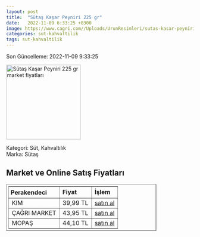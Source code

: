 ```yaml
---
layout: post
title:  "Sütaş Kaşar Peyniri 225 gr"
date:   2022-11-09 6:33:25 +0300
image: https://www.cagri.com//Uploads/UrunResimleri/sutas-kasar-peyniri-225-gr-5ff8.jpg
categories: sut-kahvaltilik
tags: sut-kahvaltilik
---
```


Son Güncelleme: 2022-11-09 9:33:25

<img src="https://www.cagri.com//Uploads/UrunResimleri/sutas-kasar-peyniri-225-gr-5ff8.jpg" width="200" alt="Sütaş Kaşar Peyniri 225 gr market fiyatları" />

Kategori: Süt, Kahvaltılık
<br />
Marka: Sütaş

<h2>Market ve Online Satış Fiyatları</h2>

<table border="1" style="padding: 5px;width:80%;">
  <tr>
    <td style="padding: 5px;"><strong>Perakendeci</strong></td>
    <td><strong>Fiyat</strong></td>
    <td><strong>İşlem</strong></td>
  </tr>
  <tr>
              <td title="Kim">KIM</td>
              <td>39,99 TL</td>
              <td><a title="Kim" target="_blank" href="https://www.kimgeldi.com/sutas-taze--kasar-225-gr">satın al</a></td>
            </tr><tr>
              <td title="Çağrı Market">ÇAĞRI MARKET</td>
              <td>43,95 TL</td>
              <td><a title="Çağrı Market" target="_blank" href="https://www.cagri.com/sutas-kasar-peyniri-225-gr">satın al</a></td>
            </tr><tr>
              <td title="Mopaş">MOPAŞ</td>
              <td>44,10 TL</td>
              <td><a title="Mopaş" target="_blank" href="https://mopas.com.tr/sutas-kasar-225-gr/p/31009">satın al</a></td>
            </tr>
</table>
